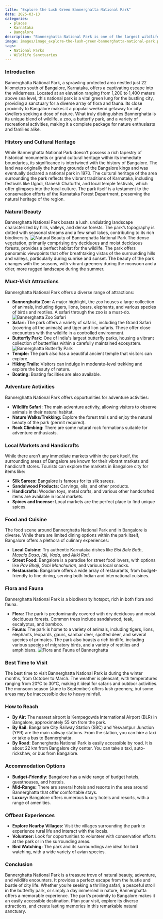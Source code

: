 ```yaml
---
title: "Explore the Lush Green Bannerghatta National Park"
date: 2025-03-13
categories:
  - places
  - Karnataka
  - Bangalore
description: "Bannerghatta National Park is one of the largest wildlife reserves in Karnataka, located just 20 km from Bangalore. It is known for its diverse flora and fauna, including tigers, elephants, gaurs, and a wide variety of bird species. The park also features a zoo, a tiger conservation center, and an aquarium, making it a popular destination for nature lovers and families alike."
image: images/image_explore-the-lush-green-bannerghatta-national-park.png
tags: 
  - National Parks
  - Wildlife Sanctuaries
---
```



### **Introduction**

Bannerghatta National Park, a sprawling protected area nestled just 22 kilometers south of Bangalore, Karnataka, offers a captivating escape into the wilderness. Located at an elevation ranging from 1,200 to 1,400 meters above sea level, this national park is a vital green lung for the bustling city, providing a sanctuary for a diverse array of flora and fauna. Its close proximity to Bangalore makes it a popular weekend getaway for city dwellers seeking a dose of nature. What truly distinguishes Bannerghatta is its unique blend of wildlife, a zoo, a butterfly park, and a variety of recreational activities, making it a complete package for nature enthusiasts and families alike.

### **History and Cultural Heritage**

While Bannerghatta National Park doesn't possess a rich tapestry of historical monuments or grand cultural heritage within its immediate boundaries, its significance is intertwined with the history of Bangalore. The land was originally the hunting grounds of the Bangalore kings and was eventually declared a national park in 1970. The cultural heritage of the area surrounding the park reflects the vibrant traditions of Karnataka, including festivals like Ugadi, Ganesh Chaturthi, and local temple festivals, which offer glimpses into the local culture. The park itself is a testament to the conservation efforts of the Karnataka Forest Department, preserving the natural heritage of the region.

### **Natural Beauty**

Bannerghatta National Park boasts a lush, undulating landscape characterized by hills, valleys, and dense forests. The park’s topography is dotted with seasonal streams and a few small lakes, contributing to its rich biodiversity.  <img src="placeholder_image_natural_beauty.jpg" alt="Natural Beauty of Bannerghatta National Park">  The dense vegetation, primarily comprising dry deciduous and moist deciduous forests, provides a perfect habitat for the wildlife. The park offers panoramic viewpoints that offer breathtaking vistas of the surrounding hills and valleys, particularly during sunrise and sunset. The beauty of the park changes with the seasons, with vibrant greenery during the monsoon and a drier, more rugged landscape during the summer.

### **Must-Visit Attractions**

Bannerghatta National Park offers a diverse range of attractions:

*   **Bannerghatta Zoo:** A major highlight, the zoo houses a large collection of animals, including tigers, lions, bears, elephants, and various species of birds and reptiles. A safari through the zoo is a must-do. <img src="placeholder_image_bannerghatta_zoo.jpg" alt="Bannerghatta Zoo Safari">
*   **Safari:** The park offers a variety of safaris, including the Grand Safari (covering all the animals) and tiger and lion safaris. These offer close encounters with the wildlife in a controlled environment.
*   **Butterfly Park:**  One of India's largest butterfly parks, housing a vibrant collection of butterflies within a carefully maintained ecosystem. <img src="placeholder_image_butterfly_park.jpg" alt="Bannerghatta Butterfly Park">
*   **Temple:** The park also has a beautiful ancient temple that visitors can explore.
*   **Hiking Trails:** Visitors can indulge in moderate-level trekking and explore the beauty of nature.
*   **Boating:** Boating facilities are also available.

### **Adventure Activities**

Bannerghatta National Park offers opportunities for adventure activities:

*   **Wildlife Safari:** The main adventure activity, allowing visitors to observe animals in their natural habitat.
*   **Nature Walks/Trekking:** Explore the forest trails and enjoy the natural beauty of the park (permit required).
*   **Rock Climbing:** There are some natural rock formations suitable for adventure enthusiasts.

### **Local Markets and Handicrafts**

While there aren’t any immediate markets within the park itself, the surrounding areas of Bangalore are known for their vibrant markets and handicraft stores. Tourists can explore the markets in Bangalore city for items like:

*   **Silk Sarees:** Bangalore is famous for its silk sarees.
*   **Sandalwood Products:** Carvings, oils, and other products.
*   **Handicrafts:** Wooden toys, metal crafts, and various other handcrafted items are available in local markets.
*   **Spices and Incense:** Local markets are the perfect place to find unique spices.

### **Food and Cuisine**

The food scene around Bannerghatta National Park and in Bangalore is diverse. While there are limited dining options within the park itself, Bangalore offers a plethora of culinary experiences:

*   **Local Cuisine:** Try authentic Karnataka dishes like *Bisi Bele Bath*, *Masala Dosa*, *Idli*, *Vada*, and *Akki Roti*.
*   **Street Food:** Bangalore is a paradise for street food lovers, with options like *Pav Bhaji*, *Gobi Manchurian*, and various local snacks.
*   **Restaurants:** Bangalore offers a wide array of restaurants, from budget-friendly to fine dining, serving both Indian and international cuisines.

### **Flora and Fauna**

Bannerghatta National Park is a biodiversity hotspot, rich in both flora and fauna.

*   **Flora:** The park is predominantly covered with dry deciduous and moist deciduous forests. Common trees include sandalwood, teak, eucalyptus, and bamboo.
*   **Fauna:** The park is home to a variety of animals, including tigers, lions, elephants, leopards, gaurs, sambar deer, spotted deer, and several species of primates. The park also boasts a rich birdlife, including various species of migratory birds, and a variety of reptiles and amphibians. <img src="placeholder_image_flora_fauna.jpg" alt="Flora and Fauna of Bannerghatta">

### **Best Time to Visit**

The best time to visit Bannerghatta National Park is during the winter months, from October to March. The weather is pleasant, with temperatures ranging from 20°C to 30°C, making it ideal for safaris and outdoor activities. The monsoon season (June to September) offers lush greenery, but some areas may be inaccessible due to heavy rainfall.

### **How to Reach**

*   **By Air:** The nearest airport is Kempegowda International Airport (BLR) in Bangalore, approximately 55 km from the park.
*   **By Rail:** Bangalore City Railway Station (SBC) and Yesvantpur Junction (YPR) are the main railway stations. From the station, you can hire a taxi or take a bus to Bannerghatta.
*   **By Road:** Bannerghatta National Park is easily accessible by road. It is about 22 km from Bangalore city center. You can take a taxi, auto-rickshaw, or bus from Bangalore.

### **Accommodation Options**

*   **Budget-Friendly:** Bangalore has a wide range of budget hotels, guesthouses, and hostels.
*   **Mid-Range:** There are several hotels and resorts in the area around Bannerghatta that offer comfortable stays.
*   **Luxury:** Bangalore offers numerous luxury hotels and resorts, with a range of amenities.

### **Offbeat Experiences**

*   **Explore Nearby Villages:** Visit the villages surrounding the park to experience rural life and interact with the locals.
*   **Volunteer:** Look for opportunities to volunteer with conservation efforts at the park or in the surrounding areas.
*   **Bird Watching:** The park and its surroundings are ideal for bird watching, with a wide variety of avian species.

### **Conclusion**

Bannerghatta National Park is a treasure trove of natural beauty, adventure, and wildlife encounters. It provides a perfect escape from the hustle and bustle of city life. Whether you’re seeking a thrilling safari, a peaceful stroll in the butterfly park, or simply a day immersed in nature, Bannerghatta offers a memorable experience. The park’s proximity to Bangalore makes it an easily accessible destination. Plan your visit, explore its diverse attractions, and create lasting memories in this remarkable natural sanctuary.


